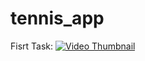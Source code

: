 # tennis_app

Fisrt Task:
[![Video Thumbnail](https://i.imgur.com/2522HWH.jpeg)](https://drive.google.com/file/d/1a0OvkKiJP6uffvq2p4NsXx3X3KP-mtwE/view?usp=drive_link)


